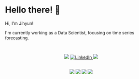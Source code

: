 # Hello there! 👋  

Hi, I'm Jihyun! 

I'm currently working as a Data Scientist, focusing on time series forecasting.

<br>

  <p align="center"><a href="https://newtoner.tistory.com/"><img src="https://img.shields.io/badge/My tech blog-A9BCF5?style=flat-square&logo=Undertale&logoColor=white&link=https://newtoner.tistory.com/"/></a>  
  <a href="https://www.linkedin.com/in/hijyun/" target="_blank"> <img src="https://img.shields.io/badge/LinkedIn-hijyun-pink?style=flat-square&logo=linkedin" alt="LinkedIn"> <a href="mailto:wilkil526@gmail.com"><img src="https://img.shields.io/badge/Gmail-D0A9F5?style=flat-square&logo=Gmail&logoColor=white&link=mailto:wilkil526@gmail.com"/></a> 
</a> </p>


<br>


<div align="center">
<img src="https://img.shields.io/badge/Python-3766AB?style=flat-square&logo=Python&logoColor=white"/></a>
<img src="https://img.shields.io/badge/PyTorch-EE4C2C?style=flat-square&logo=pytorch&logoColor=white"/>
<img src="https://img.shields.io/badge/Elasticsearch-005571?style=flat-square&logo=Elasticsearch&logoColor=white"/></a>
<img src="https://img.shields.io/badge/Kubernetes-326CE5?style=flat-square&logo=Kubernetes&logoColor=white"/></a>
<br/>
 </div>




<br>

